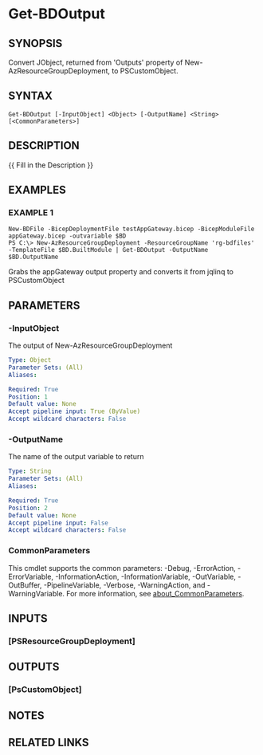 # Get-BDOutput

## SYNOPSIS
Convert JObject, returned from 'Outputs' property of New-AzResourceGroupDeployment, to PSCustomObject.

## SYNTAX

```
Get-BDOutput [-InputObject] <Object> [-OutputName] <String> [<CommonParameters>]
```

## DESCRIPTION
{{ Fill in the Description }}

## EXAMPLES

### EXAMPLE 1
```
New-BDFile -BicepDeploymentFile testAppGateway.bicep -BicepModuleFile appGateway.bicep -outvariable $BD
PS C:\> New-AzResourceGroupDeployment -ResourceGroupName 'rg-bdfiles' -TemplateFile $BD.BuiltModule | Get-BDOutput -OutputName $BD.OutputName
```

Grabs the appGateway output property and converts it from jqlinq to PSCustomObject

## PARAMETERS

### -InputObject
The output of New-AzResourceGroupDeployment

```yaml
Type: Object
Parameter Sets: (All)
Aliases:

Required: True
Position: 1
Default value: None
Accept pipeline input: True (ByValue)
Accept wildcard characters: False
```

### -OutputName
The name of the output variable to return

```yaml
Type: String
Parameter Sets: (All)
Aliases:

Required: True
Position: 2
Default value: None
Accept pipeline input: False
Accept wildcard characters: False
```

### CommonParameters
This cmdlet supports the common parameters: -Debug, -ErrorAction, -ErrorVariable, -InformationAction, -InformationVariable, -OutVariable, -OutBuffer, -PipelineVariable, -Verbose, -WarningAction, and -WarningVariable. For more information, see [about_CommonParameters](http://go.microsoft.com/fwlink/?LinkID=113216).

## INPUTS

### [PSResourceGroupDeployment]
## OUTPUTS

### [PsCustomObject]
## NOTES

## RELATED LINKS
